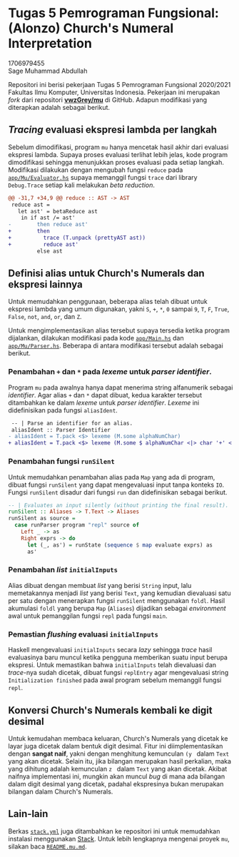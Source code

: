 # Tugas 5 Pemrograman Fungsional: (Alonzo) Church's Numeral Interpretation

1706979455\
Sage Muhammad Abdullah

Repositori ini berisi pekerjaan Tugas 5 Pemrograman Fungsional 2020/2021
Fakultas Ilmu Komputer, Universitas Indonesia. Pekerjaan ini merupakan *fork*
dari repositori [**vwzGrey/mu**][mu] di GitHub. Adapun modifikasi yang
diterapkan adalah sebagai berikut.

## *Tracing* evaluasi ekspresi lambda per langkah

Sebelum dimodifikasi, program `mu` hanya mencetak hasil akhir dari evaluasi
ekspresi lambda. Supaya proses evaluasi terlihat lebih jelas, kode program
dimodifikasi sehingga menunjukkan proses evaluasi pada setiap langkah.
Modifikasi dilakukan dengan mengubah fungsi `reduce` pada
[`app/Mu/Evaluator.hs`](app/Mu/Evaluator.hs) supaya memanggil fungsi `trace`
dari library `Debug.Trace` setiap kali melakukan *beta reduction*.

```diff
@@ -31,7 +34,9 @@ reduce :: AST -> AST
 reduce ast =
   let ast' = betaReduce ast
    in if ast /= ast'
-        then reduce ast'
+        then
+          trace (T.unpack (prettyAST ast))
+          reduce ast'
         else ast
```

## Definisi alias untuk Church's Numerals dan ekspresi lainnya

Untuk memudahkan penggunaan, beberapa alias telah dibuat untuk ekspresi lambda
yang umum digunakan, yakni `S`, `+`, `*`, `0` sampai `9`, `T`, `F`, `True`,
`False`, `not`, `and`, `or`, dan `Z`.

Untuk mengimplementasikan alias tersebut supaya tersedia ketika program
dijalankan, dilakukan modifikasi pada kode [`app/Main.hs`](app/Main.hs) dan
[`app/Mu/Parser.hs`](app/Mu/Parser.hs).
Beberapa di antara modifikasi tersebut adalah sebagai berikut.

### Penambahan `+` dan `*` pada *lexeme* untuk *parser* *identifier*.

Program `mu` pada awalnya hanya dapat menerima string alfanumerik sebagai
*identifier*. Agar alias `+` dan `*` dapat dibuat, kedua karakter tersebut
ditambahkan ke dalam *lexeme* untuk *parser* *identifier*. *Lexeme* ini
didefinisikan pada fungsi `aliasIdent`.

```diff
 -- | Parse an identifier for an alias.
 aliasIdent :: Parser Identifier
- aliasIdent = T.pack <$> lexeme (M.some alphaNumChar)
+ aliasIdent = T.pack <$> lexeme (M.some $ alphaNumChar <|> char '+' <|> char '*')
```

### Penambahan fungsi `runSilent`

Untuk memudahkan penambahan alias pada `Map` yang ada di program, dibuat
fungsi `runSilent` yang dapat mengevaluasi input tanpa konteks `IO`.
Fungsi `runSilent` disadur dari fungsi `run` dan didefinisikan sebagai berikut.

```haskell
-- | Evaluates an input silently (without printing the final result).
runSilent :: Aliases -> T.Text -> Aliases
runSilent as source =
  case runParser program "repl" source of
    Left _ -> as
    Right exprs -> do
      let (_, as') = runState (sequence $ map evaluate exprs) as
      as'
```

### Penambahan *list* `initialInputs`

Alias dibuat dengan membuat *list* yang berisi `String` input, lalu
memetakannya menjadi *list* yang berisi `Text`, yang kemudian dievaluasi satu
per satu dengan menerapkan fungsi `runSilent` menggunakan `foldl`. Hasil
akumulasi `foldl` yang berupa `Map` (`Aliases`) dijadikan sebagai *environment*
awal untuk pemanggilan fungsi `repl` pada fungsi `main`.

### Pemastian *flushing* evaluasi `initialInputs`

Haskell mengevaluasi `initialInputs` secara *lazy* sehingga *trace* hasil
evaluasinya baru muncul ketika pengguna memberikan suatu input berupa ekspresi.
Untuk memastikan bahwa `initialInputs` telah dievaluasi dan *trace*-nya sudah
dicetak, dibuat fungsi `replEntry` agar mengevaluasi string
`Initialization finished` pada awal program sebelum memanggil fungsi `repl`.

## Konversi Church's Numerals kembali ke digit desimal

Untuk kemudahan membaca keluaran, Church's Numerals yang dicetak ke layar juga
dicetak dalam bentuk digit desimal. Fitur ini diimplementasikan dengan
**sangat naif**, yakni dengan menghitung kemunculan `(y ` dalam `Text` yang
akan dicetak. Selain itu, jika bilangan merupakan hasil perkalian, maka yang
dihitung adalah kemunculan `z ` dalam `Text` yang akan dicetak. Akibat naifnya
implementasi ini, mungkin akan muncul *bug* di mana ada bilangan dalam digit
desimal yang dicetak, padahal ekspresinya bukan merupakan bilangan dalam
Church's Numerals.

## Lain-lain

Berkas [`stack.yml`](stack.yaml) juga ditambahkan ke repositori ini untuk
memudahkan instalasi menggunakan [Stack][stack]. Untuk lebih lengkapnya
mengenai proyek `mu`, silakan baca [`README.mu.md`](README.mu.md).

[mu]: https://github.com/vzwGrey/mu
[stack]: https://docs.haskellstack.org
